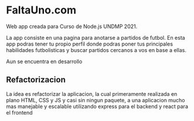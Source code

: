 
# FaltaUno.com

Web app creada para Curso de Node.js UNDMP 2021. 

La app consiste en una pagina para anotarse a partidos de futbol.
En esta app podras tener tu propio perfil donde podras poner tus principales habilidades futbolisticas y 
buscar partidos cercanos a vos en base a ellas.

Aun se encuentra en desarrollo

## Refactorizacion

La idea es refactorizar la aplicacion, la cual primeramente realizada en plano HTML, CSS y JS y casi sin ningun paquete,
a una aplicacion mucho mas manejable y escalable utilizando express para el backend y react para el frontend

